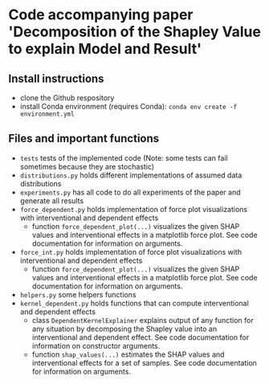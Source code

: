 # Code accompanying paper 'Decomposition of the Shapley Value to explain Model and Result'

## Install instructions

- clone the Github respository
- install Conda environment (requires Conda): `conda env create -f environment.yml`

## Files and important functions

- `tests` tests of the implemented code (Note: some tests can fail sometimes because they are stochastic)
- `distributions.py` holds different implementations of assumed data distributions
- `experiments.py` has all code to do all experiments of the paper and generate all results
- `force_dependent.py` holds implementation of force plot visualizations with interventional and dependent effects
    - function `force_dependent_plot(...)` visualizes the given SHAP values and interventional effects in a matplotlib
      force plot. See code documentation for information on arguments.
- `force_int.py` holds implementation of force plot visualizations with interventional and dependent effects
    - function `force_dependent_plot(...)` visualizes the given SHAP values and interventional effects in a matplotlib
      force plot. See code documentation for information on arguments.
- `helpers.py` some helpers functions
- `kernel_dependent.py` holds functions that can compute interventional and dependent effects
    - class `DependentKernelExplainer` explains output of any function for any situation by decomposing the Shapley
      value into an interventional and dependent effect. See code documentation for information on constructor
      arguments.
    - function `shap_values(...)` estimates the SHAP values and interventional effects for a set of samples. See code
      documentation for information on arguments.